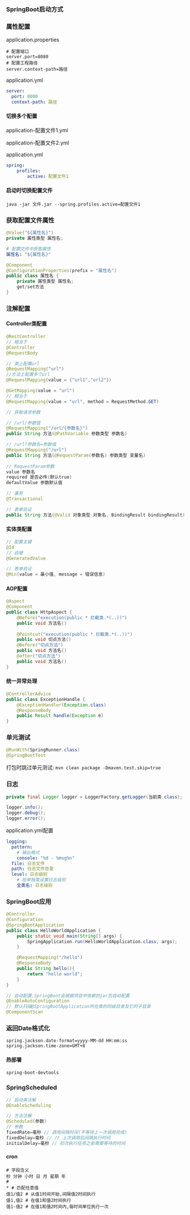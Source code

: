 ### SpringBoot启动方式

### 属性配置

application.properties

```properties
# 配置端口
server.port=8080
# 配置工程路径
server.context-path=路径
```

application.yml

```yaml
server:
  port: 8080
  context-path: 路径
```

#### 切换多个配置

application-配置文件1.yml

application-配置文件2.yml

application.yml

```yaml
spring:
	profiles:
		active: 配置文件1
```

#### 启动时切换配置文件

` java -jar 文件.jar --spring.profiles.active=配置文件1 `

### 获取配置文件属性

```java
@Value("${属性名}")
private 属性类型 属性名; 
```

```yaml
# 配置文件中获取属性
属性名: "${属性名}"
```

```java
@Component
@ConfigurationProperties(prefix = "属性名")
public class 属性名 {
    private 属性类型 属性名;
  	get/set方法
}
```

### 注解配置

#### Controller类配置

```java
@RestController
// 相当于
@Controller
@RequestBody

// 类上配置url
@RequestMapping("url")
//方法上配置多个url
@RequestMapping(value = {"url1","url2"})

@GetMapping(value = "url")
// 相当于
@RequestMapping(value = "url", method = RequestMethod.GET)
```

```java
// 获取请求参数

// /url/参数值
@RequestMapping("/url/{参数名}")
public String 方法(@PathVariable 参数类型 参数名)

// /url?参数名=参数值
@RequestMapping("/url")
public String 方法(@RequestParam(参数名) 参数类型 变量名)
  
// RequestParam参数
value 参数名
required 是否必传(默认true)
defaultValue 参数默认值
```

```java
// 事务
@Transactional
```

```java
// 表单验证
public String 方法(@Valid 对象类型 对象名, BindingResult bindingResult)
```

#### 实体类配置

```java
// 配置主键
@Id
// 自增
@GeneratedValue

// 表单验证
@Min(value = 最小值, message = 错误信息)
```

#### AOP配置

```java
@Aspect
@Component
public class HttpAspect {
    @Before("execution(public * 拦截类.*(..))")
    public void 方法名()
      
    @Pointcut("execution(public * 拦截类.*(..))")
    public void 切点方法()
    @Before("切点方法")
    public void 方法名()
    @after("切点方法")
    public void 方法名()
}
```

#### 统一异常处理

```java
@ControllerAdvice
public class ExceptionHandle {
    @ExceptionHandler(Exception.class)
    @ResponseBody
    public Result handle(Exception e)
}
```

### 单元测试

```java
@RunWith(SpringRunner.class)
@SpringBootTest
```

打包时跳过单元测试: ` mvn clean package -Dmaven.test.skip=true `

### 日志

```java
private final Logger logger = LoggerFactory.getLogger(当前类.class);

logger.info();
logger.debug();
logger.error();
```

application.yml配置

```yaml
logging:
  pattern:
  	# 输出格式
    console: "%d - %msg%n"
  file: 日志文件
  path: 日志文件目录
  level: 日志级别
  	# 给单独类设置日志级别
  	全类名: 日志级别
```

### SpringBoot应用

```java
@Controller
@Configuration
@SpringBootApplication
public class HelloWorldApplication {
    public static void main(String[] args) {
        SpringApplication.run(HelloWorldApplication.class, args);
    }

    @RequestMapping("/hello")
    @ResponseBody
    public String hello(){
        return "hello world";
    }
}
```

```java
// 自动配置,SpringBoot会根据项目中依赖的jar包自动配置
@EnableAutoConfiguration
// 默认扫描@SpringBootApplication所在类的同级目录及它的子目录
@ComponentScan
```

### 返回Date格式化

```properties
spring.jackson.date-format=yyyy-MM-dd HH:mm:ss
spring.jackson.time-zone=GMT+8
```

#### 热部署

```xml
spring-boot-devtools
```

### SpringScheduled

```java
// 启动类注解
@EnableScheduling

// 方法注解
@Scheduled(参数)
// 参数
fixedRate=毫秒 // 调用间隔时间(不等待上一次调用完成)
fixedDelay=毫秒 // // 上次调用后间隔执行时间
initialDelay=毫秒 // 初次执行任务之前需要等待的时间
```

#### cron

```shell
# 字段含义
秒 分钟 小时 日 月 星期 年
# 
* # 匹配任意值
值1/值2 # 从值1时间开始,间隔值2时间执行
值1,值2 # 在值1和值2时间执行
值1-值2 # 在值1和值2时间内,每时间单位执行一次
```

